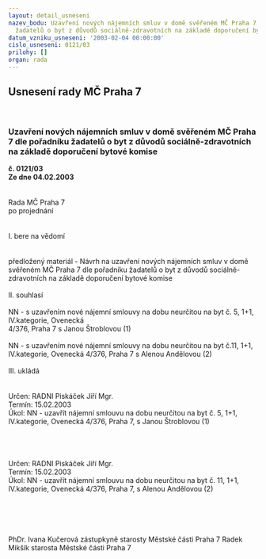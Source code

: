 ```yaml
---
layout: detail_usneseni
nazev_bodu: Uzavření nových nájemních smluv v domě svěřeném MČ Praha 7 dle pořadníku
  žadatelů o byt z důvodů sociálně-zdravotních na základě doporučení bytové komise
datum_vzniku_usneseni: '2003-02-04 00:00:00'
cislo_usneseni: 0121/03
prilohy: []
organ: rada
---
```

<div id="ucUsn_pList" class="usn">
	<span><h2>Usnesení rady MČ Praha 7 </h2>
<br></span><div class="standBody">
<span><h3>Uzavření nových nájemních smluv v domě svěřeném MČ Praha 7 dle pořadníku žadatelů o byt z důvodů sociálně-zdravotních na základě doporučení bytové komise</h3></span><div class="center">
		<strong>č. 0121/03</strong><br>
	</div>
<div class="center">
		<strong>Ze dne 04.02.2003</strong><br><br>
	</div>
<br>Rada MČ Praha 7<br>po projednání<br><br><br>I.	bere na vědomí<br><br> <br>předložený materiál - Návrh na uzavření nových nájemních smluv v domě svěřeném MČ Praha 7 dle pořadníku žadatelů o byt z důvodů sociálně-zdravotních na základě doporučení bytové komise<br><br>II.  souhlasí<br><br>NN - s uzavřením nové nájemní smlouvy na dobu neurčitou na byt č. 5, 1+1, IV.kategorie, Ovenecká       <br>4/376, Praha 7 s Janou Štroblovou (1)<br><br>NN - s uzavřením nové nájemní smlouvy na dobu neurčitou na byt č.11, 1+1, IV.kategorie, Ovenecká 4/376, Praha 7 s Alenou Andělovou (2)<br> <br>III. ukládá <br><br> <br>Určen:	RADNI Piskáček Jiří Mgr.<br>Termín: 15.02.2003<br>Úkol:	NN - uzavřít nájemní smlouvu na dobu neurčitou na byt č. 5, 1+1, IV.kategorie, Ovenecká 4/376, Praha 7, s Janou Štroblovou (1)<br> <br><br><br><br>Určen:	RADNI Piskáček Jiří Mgr.<br>Termín: 15.02.2003<br>Úkol:	NN - uzavřít nájemní smlouvu na dobu neurčitou na byt č. 11, 1+1, IV.kategorie, Ovenecká 4/376, Praha 7, s Alenou Andělovou (2)<br> <br><br><br> <br>	<br>PhDr. Ivana Kučerová zástupkyně starosty Městské části Praha 7	 Radek Mikšík starosta Městské části Praha 7<br>	<br><br>
</div>
</div>